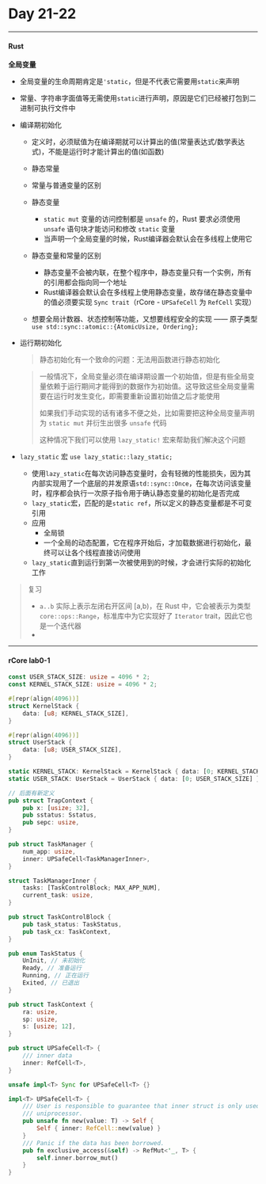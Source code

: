 # Day 21-22

---

#### Rust 

**全局变量**

- 全局变量的生命周期肯定是`'static`，但是不代表它需要用`static`来声明

- 常量、字符串字面值等无需使用`static`进行声明，原因是它们已经被打包到二进制可执行文件中

- 编译期初始化

  - 定义时，必须赋值为在编译期就可以计算出的值(常量表达式/数学表达式)，不能是运行时才能计算出的值(如函数)
  - 静态常量
  - 常量与普通变量的区别
  - 静态变量
    - `static mut` 变量的访问控制都是 `unsafe` 的，Rust 要求必须使用 `unsafe` 语句块才能访问和修改 `static` 变量
    - 当声明一个全局变量的时候，Rust编译器会默认会在多线程上使用它

  - 静态变量和常量的区别
    - 静态变量不会被内联，在整个程序中，静态变量只有一个实例，所有的引用都会指向同一个地址
    - Rust编译器会默认会在多线程上使用静态变量，故存储在静态变量中的值必须要实现 `Sync trait`（rCore - `UPSafeCell` 为 `RefCell` 实现）


  - 想要全局计数器、状态控制等功能，又想要线程安全的实现 —— 原子类型 `use std::sync::atomic::{AtomicUsize, Ordering};`

- 运行期初始化

  > 静态初始化有一个致命的问题：无法用函数进行静态初始化

  > 一般情况下，全局变量必须在编译期设置一个初始值，但是有些全局变量依赖于运行期间才能得到的数据作为初始值。这导致这些全局变量需要在运行时发生变化，即需要重新设置初始值之后才能使用
  >
  > 如果我们手动实现的话有诸多不便之处，比如需要把这种全局变量声明为 `static mut` 并衍生出很多 `unsafe` 代码 
  >
  > 这种情况下我们可以使用 `lazy_static!` 宏来帮助我们解决这个问题

- `lazy_static` 宏 `use lazy_static::lazy_static;`

  - 使用`lazy_static`在每次访问静态变量时，会有轻微的性能损失，因为其内部实现用了一个底层的并发原语`std::sync::Once`，在每次访问该变量时，程序都会执行一次原子指令用于确认静态变量的初始化是否完成
  - `lazy_static`宏，匹配的是`static ref`，所以定义的静态变量都是不可变引用
  - 应用
    - 全局锁
    - 一个全局的动态配置，它在程序开始后，才加载数据进行初始化，最终可以让各个线程直接访问使用
  - `lazy_static`直到运行到第一次被使用到的时候，才会进行实际的初始化工作



> 复习
>
> - `a..b` 实际上表示左闭右开区间 [a,b)，在 Rust 中，它会被表示为类型 `core::ops::Range`，标准库中为它实现好了 `Iterator` trait，因此它也是一个迭代器
> - 

---

#### rCore lab0-1

```rust
const USER_STACK_SIZE: usize = 4096 * 2;
const KERNEL_STACK_SIZE: usize = 4096 * 2;

#[repr(align(4096))]
struct KernelStack {
    data: [u8; KERNEL_STACK_SIZE],
}

#[repr(align(4096))]
struct UserStack {
    data: [u8; USER_STACK_SIZE],
}

static KERNEL_STACK: KernelStack = KernelStack { data: [0; KERNEL_STACK_SIZE] };
static USER_STACK: UserStack = UserStack { data: [0; USER_STACK_SIZE] };

// 后面有新定义
pub struct TrapContext {
    pub x: [usize; 32],
    pub sstatus: Sstatus,
    pub sepc: usize,
}
```



```rust
pub struct TaskManager {
    num_app: usize,
    inner: UPSafeCell<TaskManagerInner>,
}

struct TaskManagerInner {
    tasks: [TaskControlBlock; MAX_APP_NUM],
    current_task: usize,
}

pub struct TaskControlBlock {
    pub task_status: TaskStatus,
    pub task_cx: TaskContext,
}

pub enum TaskStatus {
    UnInit, // 未初始化
    Ready, // 准备运行
    Running, // 正在运行
    Exited, // 已退出
}

pub struct TaskContext {
    ra: usize,
    sp: usize,
    s: [usize; 12],
}

pub struct UPSafeCell<T> {
    /// inner data
    inner: RefCell<T>,
}

unsafe impl<T> Sync for UPSafeCell<T> {}

impl<T> UPSafeCell<T> {
    /// User is responsible to guarantee that inner struct is only used in
    /// uniprocessor.
    pub unsafe fn new(value: T) -> Self {
        Self { inner: RefCell::new(value) }
    }
    /// Panic if the data has been borrowed.
    pub fn exclusive_access(&self) -> RefMut<'_, T> {
        self.inner.borrow_mut()
    }
}
```

